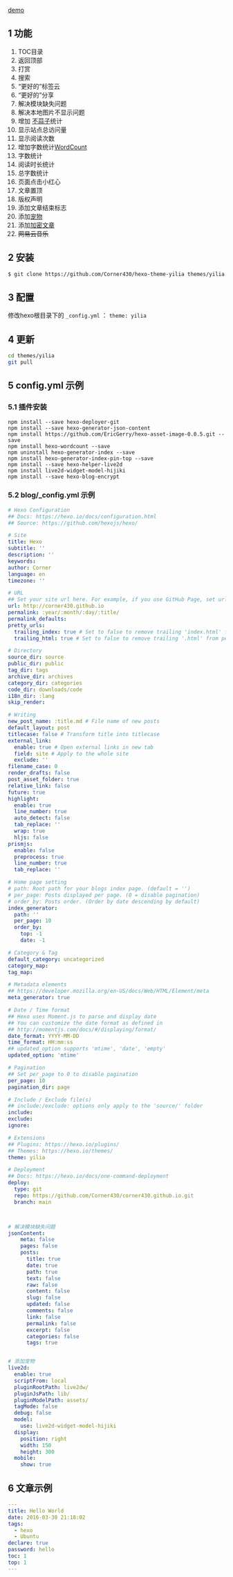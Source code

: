 [demo](blog.corner430.top)

## 1 功能

1. TOC目录
2. 返回顶部
3. 打赏
4. 搜索
5. “更好的”标签云
6. “更好的”分享
7. 解决模块缺失问题
8. 解决本地图片不显示问题
9. 增加 [不蒜子](https://ibruce.info/2015/04/04/busuanzi/)统计
  1. 显示站点总访问量
  2. 显示阅读次数
10. 增加字数统计[WordCount](https://www.npmjs.com/package/hexo-wordcount)
  1. 字数统计
  2. 阅读时长统计
  3. 总字数统计
11. 页面点击小红心
12. 文章置顶
13. 版权声明
14. 添加文章结束标志
15. 添加[宠物](https://github.com/xiazeyu/live2d-widget-models)
16. 添加[加密文章](https://github.com/D0n9X1n/hexo-blog-encrypt)
17. ~~网易云音乐~~


## 2 安装

``` bash
$ git clone https://github.com/Corner430/hexo-theme-yilia themes/yilia
```

## 3 配置

修改hexo根目录下的 `_config.yml` ： `theme: yilia`

## 4 更新

``` bash
cd themes/yilia
git pull
```

## 5 config.yml 示例

### 5.1 插件安装

```shell
npm install --save hexo-deployer-git
npm install --save hexo-generator-json-content
npm install https://github.com/EricGerry/hexo-asset-image-0.0.5.git --save
npm install hexo-wordcount --save
npm uninstall hexo-generator-index --save
npm install hexo-generator-index-pin-top --save
npm install --save hexo-helper-live2d
npm install live2d-widget-model-hijiki
npm install --save hexo-blog-encrypt
```

### 5.2 blog/_config.yml 示例

```yml
# Hexo Configuration
## Docs: https://hexo.io/docs/configuration.html
## Source: https://github.com/hexojs/hexo/

# Site
title: Hexo
subtitle: ''
description: ''
keywords:
author: Corner
language: en
timezone: ''

# URL
## Set your site url here. For example, if you use GitHub Page, set url as 'https://username.github.io/project'
url: http://corner430.github.io
permalink: :year/:month/:day/:title/
permalink_defaults:
pretty_urls:
  trailing_index: true # Set to false to remove trailing 'index.html' from permalinks
  trailing_html: true # Set to false to remove trailing '.html' from permalinks

# Directory
source_dir: source
public_dir: public
tag_dir: tags
archive_dir: archives
category_dir: categories
code_dir: downloads/code
i18n_dir: :lang
skip_render:

# Writing
new_post_name: :title.md # File name of new posts
default_layout: post
titlecase: false # Transform title into titlecase
external_link:
  enable: true # Open external links in new tab
  field: site # Apply to the whole site
  exclude: ''
filename_case: 0
render_drafts: false
post_asset_folder: true
relative_link: false
future: true
highlight:
  enable: true
  line_number: true
  auto_detect: false
  tab_replace: ''
  wrap: true
  hljs: false
prismjs:
  enable: false
  preprocess: true
  line_number: true
  tab_replace: ''

# Home page setting
# path: Root path for your blogs index page. (default = '')
# per_page: Posts displayed per page. (0 = disable pagination)
# order_by: Posts order. (Order by date descending by default)
index_generator:
  path: ''
  per_page: 10
  order_by: 
    top: -1
    date: -1

# Category & Tag
default_category: uncategorized
category_map:
tag_map:

# Metadata elements
## https://developer.mozilla.org/en-US/docs/Web/HTML/Element/meta
meta_generator: true

# Date / Time format
## Hexo uses Moment.js to parse and display date
## You can customize the date format as defined in
## http://momentjs.com/docs/#/displaying/format/
date_format: YYYY-MM-DD
time_format: HH:mm:ss
## updated_option supports 'mtime', 'date', 'empty'
updated_option: 'mtime'

# Pagination
## Set per_page to 0 to disable pagination
per_page: 10
pagination_dir: page

# Include / Exclude file(s)
## include:/exclude: options only apply to the 'source/' folder
include:
exclude:
ignore:

# Extensions
## Plugins: https://hexo.io/plugins/
## Themes: https://hexo.io/themes/
theme: yilia

# Deployment
## Docs: https://hexo.io/docs/one-command-deployment
deploy:
  type: git
  repo: https://github.com/Corner430/corner430.github.io.git
  branch: main



# 解决模块缺失问题
jsonContent:
    meta: false
    pages: false
    posts:
      title: true
      date: true
      path: true
      text: false
      raw: false
      content: false
      slug: false
      updated: false
      comments: false
      link: false
      permalink: false
      excerpt: false
      categories: false
      tags: true


# 添加宠物
live2d:
  enable: true
  scriptFrom: local
  pluginRootPath: live2dw/
  pluginJsPath: lib/
  pluginModelPath: assets/
  tagMode: false
  debug: false
  model:
    use: live2d-widget-model-hijiki
  display:
    position: right
    width: 150
    height: 300
  mobile:
    show: true
```

## 6 文章示例

```yml
---
title: Hello World
date: 2016-03-30 21:18:02
tags:
  - hexo
  - Ubuntu
declare: true
password: hello
toc: 1
top: 1
---
```